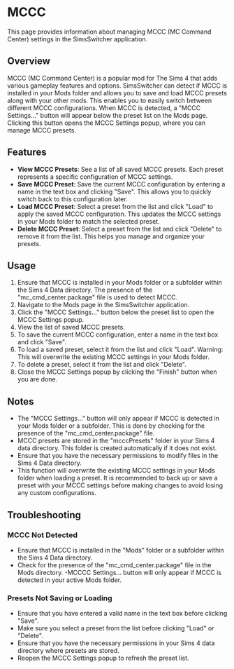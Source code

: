 <!--- The Wiki page for the MCCC Settings popup in the SimsSwitcher Application-->
# MCCC
This page provides information about managing MCCC (MC Command Center) settings in the SimsSwitcher application.
## Overview
MCCC (MC Command Center) is a popular mod for The Sims 4 that adds various gameplay features and options. SimsSwitcher can detect if MCCC is installed in your Mods folder and allows you to save and load MCCC presets along with your other mods. This enables you to easily switch between different MCCC configurations. When MCCC is detected, a "MCCC Settings..." button will appear below the preset list on the Mods page. Clicking this button opens the MCCC Settings popup, where you can manage MCCC presets.
## Features
- **View MCCC Presets**: See a list of all saved MCCC presets. Each preset represents a specific configuration of MCCC settings.
- **Save MCCC Preset**: Save the current MCCC configuration by entering a name in the text box and clicking "Save". This allows you to quickly switch back to this configuration later.
- **Load MCCC Preset**: Select a preset from the list and click "Load" to apply the saved MCCC configuration. This updates the MCCC settings in your Mods folder to match the selected preset.
- **Delete MCCC Preset**: Select a preset from the list and click "Delete" to remove it from the list. This helps you manage and organize your presets.
## Usage
1. Ensure that MCCC is installed in your Mods folder or a subfolder within the Sims 4 Data directory. The presence of the "mc_cmd_center.package" file is used to detect MCCC.
2. Navigate to the Mods page in the SimsSwitcher application.
3. Click the "MCCC Settings..." button below the preset list to open the MCCC Settings popup.
4. View the list of saved MCCC presets.
5. To save the current MCCC configuration, enter a name in the text box and click "Save".
6. To load a saved preset, select it from the list and click "Load". Warning: This will overwrite the existing MCCC settings in your Mods folder.
7. To delete a preset, select it from the list and click "Delete".
8. Close the MCCC Settings popup by clicking the "Finish" button when you are done.
## Notes
- The "MCCC Settings..." button will only appear if MCCC is detected in your Mods folder or a subfolder. This is done by checking for the presence of the "mc_cmd_center.package" file.
- MCCC presets are stored in the "mcccPresets" folder in your Sims 4 data directory. This folder is created automatically if it does not exist.
- Ensure that you have the necessary permissions to modify files in the Sims 4 Data directory.
- This function will overwrite the existing MCCC settings in your Mods folder when loading a preset. It is recommended to back up or save a preset with your MCCC settings before making changes to avoid losing any custom configurations.
## Troubleshooting
### MCCC Not Detected
- Ensure that MCCC is installed in the "Mods" folder or a subfolder within the Sims 4 Data directory.
- Check for the presence of the "mc_cmd_center.package" file in the Mods directory.
-MCCCC Settings... button will only appear if MCCC is detected in your active Mods folder.
### Presets Not Saving or Loading
- Ensure that you have entered a valid name in the text box before clicking "Save".
- Make sure you select a preset from the list before clicking "Load" or "Delete".
- Ensure that you have the necessary permissions in your Sims 4 data directory where presets are stored.
- Reopen the MCCC Settings popup to refresh the preset list.